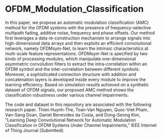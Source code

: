 # OFDM_Modulation_Classification
In this paper, we propose an automatic modulation classification (AMC) method for the OFDM systems with the presence of frequency-selective multipath fading, additive noise, frequency and phase offsets. Our method first leverages a data re-construction mechanism to arrange signals into high-dimensional data arrays and then exploits an efficient convolutional network, namely OFDMsym-Net, to learn the intrinsic characteristics at multi-scale feature representations.
OFDMsym-Net is specified by two kinds of processing modules, which manipulate one-dimensional asymmetric convolution filters to extract the intra-correlation within an OFDM symbol and the inter-correlation between different symbols. Moreover, a sophisticated connection structure with addition and concatenation layers is developed inside every module to improve the learning efficiency. Based on simulation results achieved on a synthetic dataset of OFDM signals, our proposed AMC method shows the classification robustness under various channel impairments.

The code and dataset in this repository are associated with the following research paper.
Thien Huynh-The, Toan-Van Nguyen, Quoc-Viet Pham, Van-Sang Doan, Daniel Benevides da Costa, and Dong-Seong Kim, "Learning Deep Convolutional Network for Automatic
Modulation Classification in OFDM Systems Under Channel Impairments," IEEE Internet of Thing Journal (Submitted).
